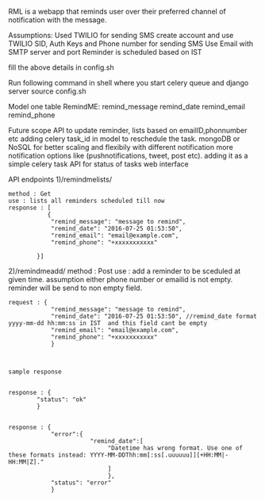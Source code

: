 RML is a webapp that reminds user over their preferred channel of notification with the message.

Assumptions:
Used TWILIO for sending SMS create account and use TWILIO SID, Auth Keys and Phone number for sending SMS
Use Email with SMTP server and port
Reminder is scheduled based on IST

fill the above details in config.sh

Run following command in shell where you start celery queue and django server
source config.sh

Model one table RemindME:
    remind_message
    remind_date
    remind_email
    remind_phone

Future scope
    API to update reminder, lists based on emailID,phonnumber etc
    adding celery task_id in model to reschedule the task.
    mongoDB or NoSQL for better scaling and flexibily with different notification
    more notification options like (pushnotifications, tweet, post etc). adding it as a simple celery task
    API for status of tasks
    web interface

API endpoints
1)/remindmelists/

    method : Get
    use : lists all reminders scheduled till now
    response : [
               {
                "remind_message": "message to remind",
                "remind_date": "2016-07-25 01:53:50",
                "remind_email": "email@example.com",
                "remind_phone": "+xxxxxxxxxxx"                     

            }]


2)/remindmeadd/
    method : Post
    use : add a reminder to be sceduled at given time. assumption either phone number or emailid is not empty. reminder will be send to non empty field.

    request : {
                "remind_message": "message to remind",
                "remind_date": "2016-07-25 01:53:50", //remind_date format yyyy-mm-dd hh:mm:ss in IST  and this field cant be empty
                "remind_email": "email@example.com",
                "remind_phone": "+xxxxxxxxxxx"
                }



    sample response


    response : {
            "status": "ok"
            }


    response : {
                "error":{
                           "remind_date":[
                                "Datetime has wrong format. Use one of these formats instead: YYYY-MM-DDThh:mm[:ss[.uuuuuu]][+HH:MM|-HH:MM|Z]."
                                ]
                                },
                "status": "error"
                }




